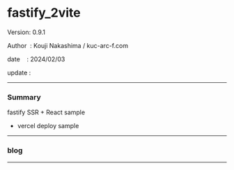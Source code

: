 ﻿# fastify_2vite

 Version: 0.9.1

 Author  : Kouji Nakashima / kuc-arc-f.com

 date    : 2024/02/03 

 update  :

***
### Summary

fastify SSR + React  sample

* vercel deploy sample

***
### blog 


***

